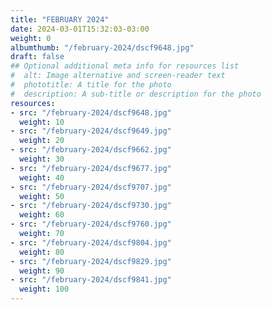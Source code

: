 ```yaml
---
title: "FEBRUARY 2024"
date: 2024-03-01T15:32:03-03:00
weight: 0
albumthumb: "/february-2024/dscf9648.jpg"
draft: false
## Optional additional meta info for resources list
#  alt: Image alternative and screen-reader text
#  phototitle: A title for the photo
#  description: A sub-title or description for the photo
resources:
- src: "/february-2024/dscf9648.jpg"
  weight: 10
- src: "/february-2024/dscf9649.jpg"
  weight: 20
- src: "/february-2024/dscf9662.jpg"
  weight: 30
- src: "/february-2024/dscf9677.jpg"
  weight: 40
- src: "/february-2024/dscf9707.jpg"
  weight: 50
- src: "/february-2024/dscf9730.jpg"
  weight: 60
- src: "/february-2024/dscf9760.jpg"
  weight: 70
- src: "/february-2024/dscf9804.jpg"
  weight: 80
- src: "/february-2024/dscf9829.jpg"
  weight: 90
- src: "/february-2024/dscf9841.jpg"
  weight: 100
---
```

